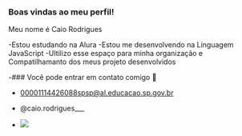 ### Boas vindas ao meu perfil!

Meu nome é Caio Rodrigues

-Estou estudando na Alura
-Estou me desenvolvendo na Linguagem JavaScript
-Ultilizo esse espaço para minha organização e Compatilhamanto dos meus projeto desenvolvidos

-### Você pode entrar em contato comigo 📧

- 00001114426088spsp@al.educacao.sp.gov.br

- @caio.rodrigues___

- ![](https://media.tenor.com/M5RbFqZWDjUAAAAM/gorda-motoneta.gif)
